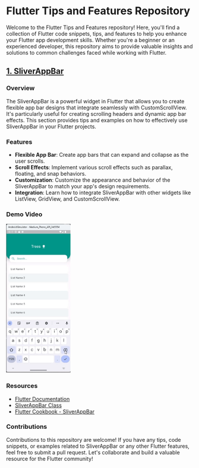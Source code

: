 # Flutter Tips and Features Repository

Welcome to the Flutter Tips and Features repository! Here, you'll find a collection of Flutter code snippets, tips, and features to help you enhance your Flutter app development skills. Whether you're a beginner or an experienced developer, this repository aims to provide valuable insights and solutions to common challenges faced while working with Flutter.

## <a href="https://github.com/azazelyash/flutter-demos/blob/71cb88aa6d8a3a15eea178f3eb5448011b430fd7/lib/features/sliver_demo/presentation/screen/sliver_demo.dart">1. SliverAppBar</a>

### Overview

The SliverAppBar is a powerful widget in Flutter that allows you to create flexible app bar designs that integrate seamlessly with CustomScrollView. It's particularly useful for creating scrolling headers and dynamic app bar effects. This section provides tips and examples on how to effectively use SliverAppBar in your Flutter projects.

### Features

- **Flexible App Bar**: Create app bars that can expand and collapse as the user scrolls.
- **Scroll Effects**: Implement various scroll effects such as parallax, floating, and snap behaviors.
- **Customization**: Customize the appearance and behavior of the SliverAppBar to match your app's design requirements.
- **Integration**: Learn how to integrate SliverAppBar with other widgets like ListView, GridView, and CustomScrollView.

### Demo Video

<img src="./assets/SliverDemo.gif" alt="App Screenshot" height="400">

### Resources

- [Flutter Documentation](https://flutter.dev/docs)
- [SliverAppBar Class](https://api.flutter.dev/flutter/material/SliverAppBar-class.html)
- [Flutter Cookbook - SliverAppBar](https://flutter.dev/docs/cookbook/lists/grid-lists/sliver-app-bar)

### Contributions

Contributions to this repository are welcome! If you have any tips, code snippets, or examples related to SliverAppBar or any other Flutter features, feel free to submit a pull request. Let's collaborate and build a valuable resource for the Flutter community!
